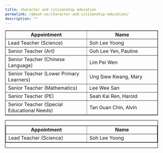 ```yaml
---
title: character and citizenship education
permalink: /about-us/character-and-citizenship-education/
description: ""
---
```

<table width="0" border="1" cellpadding="5">
  <tbody>
    <tr>
      <td style="text-align: center;" width="301"><strong>Appointment</strong></td>
      <td style="text-align: center;" width="272"><strong>Name</strong></td>
    </tr>
    <tr>
      <td width="301">Lead Teacher (Science)</td>
      <td width="272">Soh Lee Yoong</td>
    </tr>
    <tr>
      <td width="301">Senior Teacher (Art)</td>
      <td width="272">Goh Lee Yen, Pauline</td>
    </tr>
    <tr>
      <td width="301">Senior Teacher (Chinese Language)</td>
      <td width="272">Lim Pei Wen</td>
    </tr>
    <tr>
      <td width="301">Senior Teacher (Lower Primary Learners)</td>
      <td width="272">Ung Siew Kwang, Mary</td>
    </tr>
    <tr>
      <td width="301">Senior Teacher (Mathematics)</td>
      <td width="272">Lee Wee San</td>
    </tr>
    <tr>
      <td width="301">Senior Teacher (PE)</td>
      <td width="272">Seah Kai Ren, Harold</td>
    </tr>
    <tr>
      <td width="301">Senior Teacher (Special Educational Needs)</td>
      <td width="272">Tan Guan Chin, Alvin</td>
    </tr>
  </tbody>
</table>


<div style="border: 1px solid black;">
  <table width="0" border="1" cellpadding="5">
    <tbody>
      <tr>
        <td style="text-align: center;" width="301"><strong>Appointment</strong></td>
        <td style="text-align: center;" width="272"><strong>Name</strong></td>
      </tr>
      <tr>
        <td width="301">Lead Teacher (Science)</td>
        <td width="272">Soh Lee Yoong</td>
      </tr>
    </tbody>
  </table>
</div>
